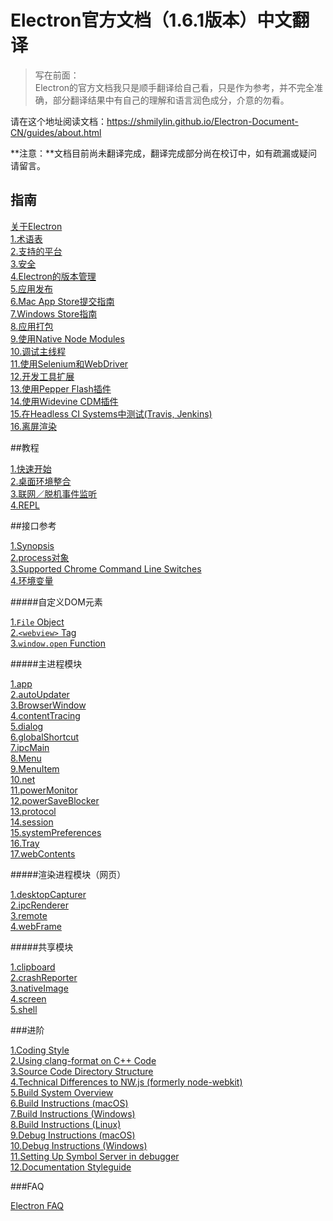 # Electron官方文档（1.6.1版本）中文翻译

> 写在前面：  
> Electron的官方文档我只是顺手翻译给自己看，只是作为参考，并不完全准确，部分翻译结果中有自己的理解和语言润色成分，介意的勿看。

请在这个地址阅读文档：https://shmilylin.github.io/Electron-Document-CN/guides/about.html

**注意：**文档目前尚未翻译完成，翻译完成部分尚在校订中，如有疏漏或疑问请留言。

## 指南

[关于Electron](guides/about.html)   
[1.术语表](guides/glossary-of-terms.html)   
[2.支持的平台](guides/supported-platforms.html)   
[3.安全](guides/security.html)   
[4.Electron的版本管理](guides/electron-versioning.html)    
[5.应用发布](guides/application-distribution.html)   
[6.Mac App Store提交指南](guides/mac-app-store-submission-guide.html)   
[7.Windows Store指南](guides/windows-store-guide.html)   
[8.应用打包](guides/application-packaging.html)   
[9.使用Native Node Modules](guides/using-native-node-modules.html)   
[10.调试主线程](guides/debugging-main-process.html)   
[11.使用Selenium和WebDriver](guides/using-selenium-and-webDriver.html)   
[12.开发工具扩展](guides/devTools-extension.html)   
[13.使用Pepper Flash插件](guides/using-pepper-flash-plugin.html)   
[14.使用Widevine CDM插件](guides/using-widevine-cmd-plugin.html)   
[15.在Headless CI Systems中测试(Travis, Jenkins)](guides/testing-on-headless-ci-systems.html)   
[16.离屏渲染](guides/offscreen-rendering.html)   

##教程

[1.快速开始](tutorials/quick-start.html)   
[2.桌面环境整合](tutorials/desktop-environment-integration.html)   
[3.联网／脱机事件监听](tutorials/online-offline-event-detection.html)   
[4.REPL](tutorials/REPL.html)   

##接口参考

[1.Synopsis](APIs/synopsis.html)   
[2.process对象](APIs/process-object.html)   
[3.Supported Chrome Command Line Switches](APIs/supported-chrome-command-line-switches.html)   
[4.环境变量](APIs/environment-variables.html)   


#####自定义DOM元素

[1.`File` Object](APIs/DOM/file-object.html)   
[2.`<webview>` Tag](APIs/DOM/webview-tag.html)   
[3.`window.open` Function](APIs/DOM/window-open-function.html)   

#####主进程模块

[1.app](APIs/main/app.html)    
[2.autoUpdater](APIs/main/autoUpdater.html)    
[3.BrowserWindow](APIs/main/BrowserWindow.html)   
[4.contentTracing](APIs/main/contentTracing.html)   
[5.dialog](APIs/main/dialog.html)   
[6.globalShortcut](APIs/main/globalShortcut.html)   
[7.ipcMain](APIs/main/ipcMain.html)   
[8.Menu](APIs/main/Menu.html)   
[9.MenuItem](APIs/main/MenuItem.html)   
[10.net](APIs/main/net.html)   
[11.powerMonitor](APIs/main/powerMonitor.html)   
[12.powerSaveBlocker](APIs/main/powerSaveBlocker.html)   
[13.protocol](APIs/main/protocol.html)   
[14.session](APIs/main/session.html)   
[15.systemPreferences](APIs/main/systemPreferences.html)   
[16.Tray](APIs/main/Tray.html)   
[17.webContents](APIs/main/webContents.html)   

#####渲染进程模块（网页）

[1.desktopCapturer](APIs/renderer/desktopCapturer.html)    
[2.ipcRenderer](APIs/renderer/ipcRenderer.html)   
[3.remote](APIs/renderer/remote.html)   
[4.webFrame](APIs/renderer/webFrame.html) 

#####共享模块  

[1.clipboard](APIs/both/clipboard.html)    
[2.crashReporter](APIs/both/crashReporter.html)   
[3.nativeImage](APIs/both/nativeImage.html)   
[4.screen](APIs/both/screen.html)   
[5.shell](APIs/both/shell.html)   

###进阶

[1.Coding Style](development/coding-style.html)    
[2.Using clang-format on C++ Code](development/using-clang-format-on-cpp-code.html)   
[3.Source Code Directory Structure](development/source-code-directory-structure.html)   
[4.Technical Differences to NW.js (formerly node-webkit)](development/technical-differences-to-nwjs.html)   
[5.Build System Overview](development/build-system-overview.html)   
[6.Build Instructions (macOS)](development/build-instructions-macos.html)   
[7.Build Instructions (Windows)](development/build-instructions-windows.html)   
[8.Build Instructions (Linux)](development/build-instructions-linux.html)   
[9.Debug Instructions (macOS)](development/debug-instructions-macos.html)   
[10.Debug Instructions (Windows)](development/debug-instructions-windows.html)   
[11.Setting Up Symbol Server in debugger](development/setting-up-symbol-server-in-debugger.html)   
[12.Documentation Styleguide](development/documentation-styleguide.html)   

###FAQ

[Electron FAQ](FAQ/electron-faq.html)    

